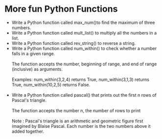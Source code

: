 # More fun Python Functions
* Write a Python function called max_num()to find the maximum of three numbers.
* Write a Python function called mult_list() to multiply all the numbers in a list.
* Write a Python function called rev_string() to reverse a string.
* Write a Python function called num_within() to check whether a number falls in a given range.<br><br>
The function accepts the number, beginning of range, and end of range (inclusive) as arguments.<br><br>
Examples: num_within(3,2,4) returns True, num_within(3,1,3) returns True, num_within(10,2,5) returns False.<br><br>
* Write a Python function called pascal() that prints out the first n rows of Pascal's triangle.<br><br>
The function accepts the number n, the number of rows to print<br><br>
Note : Pascal's triangle is an arithmetic and geometric figure first imagined by Blaise Pascal. Each number is the two numbers above it added together.
